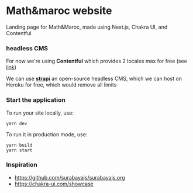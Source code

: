 # Math&maroc website

Landing page for Math&Maroc, made using Next.js, Chakra UI, and Contentful

### headless CMS

For now we're using **Contentful** which provides 2 locales max for free (see [link](https://www.contentful.com/pricing/))

We can use [**strapi**](https://strapi.io/starters/strapi-starter-next-js-blog) an open-source headless CMS, which we can host on Heroku for free, which would remove all limits

### Start the application

To run your site locally, use:

```
yarn dev
```

To run it in production mode, use:

```
yarn build
yarn start
```

### Inspiration

* <https://github.com/surabayajs/surabayajs.org>
* <https://chakra-ui.com/showcase>
